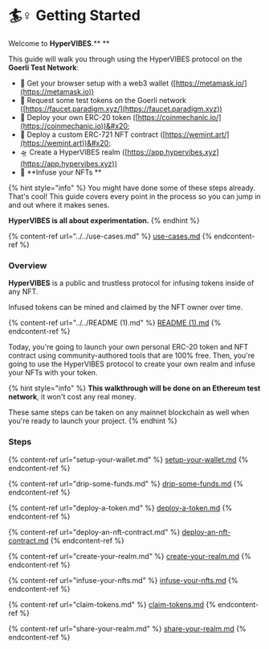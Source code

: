 # 🏄♀ Getting Started

Welcome to **HyperVIBES**.** **

This guide will walk you through using the HyperVIBES protocol on the **Goerli Test Network**:

* 🦊 Get your browser setup with a web3 wallet ([https://metamask.io/](https://metamask.io))
* 🚰 Request some test tokens on the Goerli network ([https://faucet.paradigm.xyz/](https://faucet.paradigm.xyz))
* 🤑 Deploy your own ERC-20 token ([https://coinmechanic.io/](https://coinmechanic.io))&#x20;
* 🎨 Deploy a custom ERC-721 NFT contract ([https://wemint.art/](https://wemint.art))&#x20;
* 🛸 Create a HyperVIBES realm ([https://app.hypervibes.xyz](https://app.hypervibes.xyz))
* 🌈 **Infuse your NFTs **&#x20;

{% hint style="info" %}
You might have done some of these steps already. That's cool! This guide covers every point in the process so you can jump in and out where it makes senes.&#x20;

**HyperVIBES is all about experimentation.**&#x20;
{% endhint %}

{% content-ref url="../../use-cases.md" %}
[use-cases.md](../../use-cases.md)
{% endcontent-ref %}

### Overview

**HyperVIBES** is a public and trustless protocol for infusing tokens inside of any NFT.&#x20;

Infused tokens can be mined and claimed by the NFT owner over time.

{% content-ref url="../../README (1).md" %}
[README (1).md](<../../README (1).md>)
{% endcontent-ref %}

Today, you're going to launch your own personal ERC-20 token and NFT contract using community-authored tools that are 100% free. Then, you're going to use the HyperVIBES protocol to create your own realm and infuse your NFTs with your token.

{% hint style="info" %}
**This walkthrough will be done on an Ethereum test network**, it won't cost any real money.

These same steps can be taken on any mainnet blockchain as well when you're ready to launch your project.
{% endhint %}

### Steps

{% content-ref url="setup-your-wallet.md" %}
[setup-your-wallet.md](setup-your-wallet.md)
{% endcontent-ref %}

{% content-ref url="drip-some-funds.md" %}
[drip-some-funds.md](drip-some-funds.md)
{% endcontent-ref %}

{% content-ref url="deploy-a-token.md" %}
[deploy-a-token.md](deploy-a-token.md)
{% endcontent-ref %}

{% content-ref url="deploy-an-nft-contract.md" %}
[deploy-an-nft-contract.md](deploy-an-nft-contract.md)
{% endcontent-ref %}

{% content-ref url="create-your-realm.md" %}
[create-your-realm.md](create-your-realm.md)
{% endcontent-ref %}

{% content-ref url="infuse-your-nfts.md" %}
[infuse-your-nfts.md](infuse-your-nfts.md)
{% endcontent-ref %}

{% content-ref url="claim-tokens.md" %}
[claim-tokens.md](claim-tokens.md)
{% endcontent-ref %}

{% content-ref url="share-your-realm.md" %}
[share-your-realm.md](share-your-realm.md)
{% endcontent-ref %}
